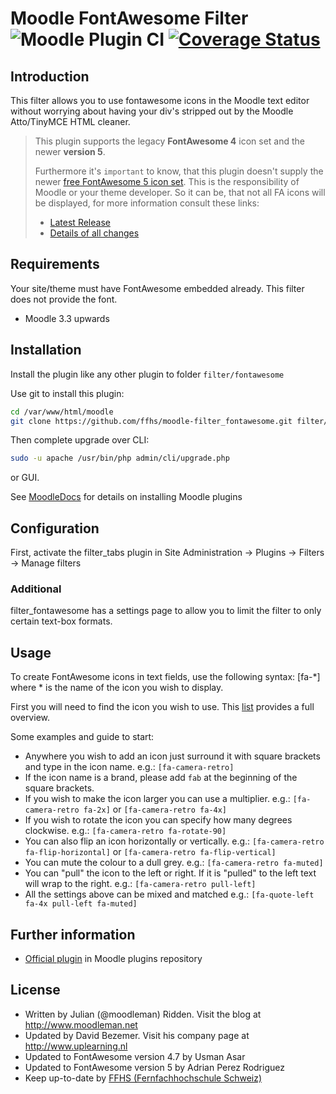 # Moodle FontAwesome Filter ![Moodle Plugin CI](https://github.com/ffhs/moodle-filter_fontawesome/workflows/Moodle%20Plugin%20CI/badge.svg?branch=master) [![Coverage Status](https://coveralls.io/repos/github/ffhs/moodle-filter_fontawesome/badge.svg?branch=master)](https://coveralls.io/github/ffhs/moodle-filter_fontawesome?branch=master)

## Introduction

This filter allows you to use fontawesome icons in the Moodle text editor without worrying about having your div's stripped out by the Moodle Atto/TinyMCE HTML cleaner.

> This plugin supports the legacy **FontAwesome 4** icon set and the newer **version 5**.
>
>Furthermore it's `important` to know, that this plugin doesn't supply the newer [free FontAwesome 5 icon set](https://fontawesome.com/free). This is the responsibility of Moodle or your theme developer. So it can be, that not all FA icons will be displayed, for more information consult these links:
> - [Latest Release](https://fontawesome.com/changelog/latest)
> - [Details of all changes](https://github.com/FortAwesome/Font-Awesome/blob/master/CHANGELOG.md)

## Requirements

Your site/theme must have FontAwesome embedded already. This filter does not provide the font.

* Moodle 3.3 upwards

## Installation

Install the plugin like any other plugin to folder `filter/fontawesome`

Use git to install this plugin:

```bash
cd /var/www/html/moodle
git clone https://github.com/ffhs/moodle-filter_fontawesome.git filter/fontawesome
```

Then complete upgrade over CLI:

```bash
sudo -u apache /usr/bin/php admin/cli/upgrade.php
```

or GUI.

See [MoodleDocs](https://docs.moodle.org/en/Installing_plugins) for details on installing Moodle plugins

## Configuration

First, activate the filter_tabs plugin in Site Administration -> Plugins -> Filters -> Manage filters

### Additional

filter_fontawesome has a settings page to allow you to limit the filter to only certain text-box formats.

## Usage

To create FontAwesome icons in text fields, use the following syntax: [fa-*] where * is the name of the icon you wish to display.

First you will need to find the icon you wish to use. This [list](http://fontawesome.io/icons) provides a full overview.

Some examples and guide to start:

* Anywhere you wish to add an icon just surround it with square brackets and type in the icon name. e.g.: `[fa-camera-retro]`
* If the icon name is a brand, please add `fab` at the beginning of the square brackets.
* If you wish to make the icon larger you can use a multiplier. e.g.: `[fa-camera-retro fa-2x]` or `[fa-camera-retro fa-4x]`
* If you wish to rotate the icon you can specify how many degrees clockwise. e.g.: `[fa-camera-retro fa-rotate-90]`
* You can also flip an icon horizontally or vertically. e.g.: `[fa-camera-retro fa-flip-horizontal]` or `[fa-camera-retro fa-flip-vertical]`
* You can mute the colour to a dull grey. e.g.: `[fa-camera-retro fa-muted]`
* You can "pull" the icon to the left or right. If it is "pulled" to the left text will wrap to the right. e.g.: `[fa-camera-retro pull-left]`
* All the settings above can be mixed and matched e.g.: `[fa-quote-left fa-4x pull-left fa-muted]`

## Further information

* [Official plugin](https://moodle.org/plugins/filter_fontawesome) in Moodle plugins repository

## License

* Written by Julian (@moodleman) Ridden. Visit the blog at http://www.moodleman.net
* Updated by David Bezemer. Visit his company page at http://www.uplearning.nl
* Updated to FontAwesome version 4.7 by Usman Asar
* Updated to FontAwesome version 5 by Adrian Perez Rodriguez
* Keep up-to-date by [FFHS (Fernfachhochschule Schweiz)](https://github.com/ffhs)
